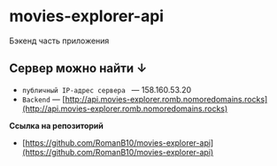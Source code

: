 # movies-explorer-api
Бэкенд часть приложения

## Сервер можно найти ↓

* `публичный IP-адрес сервера ` — 158.160.53.20
* `Backend` — [http://api.movies-explorer.romb.nomoredomains.rocks](http://api.movies-explorer.romb.nomoredomains.rocks)

**Ссылка на репозиторий**
* [https://github.com/RomanB10/movies-explorer-api](https://github.com/RomanB10/movies-explorer-api)
